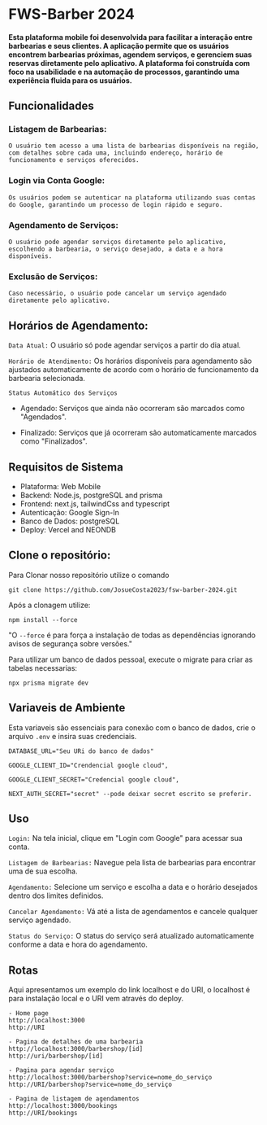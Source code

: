 # FWS-Barber 2024
#### Esta plataforma mobile foi desenvolvida para facilitar a interação entre barbearias e seus clientes. A aplicação permite que os usuários encontrem barbearias próximas, agendem serviços, e gerenciem suas reservas diretamente pelo aplicativo. A plataforma foi construída com foco na usabilidade e na automação de processos, garantindo uma experiência fluida para os usuários.

## Funcionalidades
### Listagem de Barbearias:
    O usuário tem acesso a uma lista de barbearias disponíveis na região, com detalhes sobre cada uma, incluindo endereço, horário de funcionamento e serviços oferecidos.

### Login via Conta Google: 
    Os usuários podem se autenticar na plataforma utilizando suas contas do Google, garantindo um processo de login rápido e seguro.

### Agendamento de Serviços: 
    O usuário pode agendar serviços diretamente pelo aplicativo, escolhendo a barbearia, o serviço desejado, a data e a hora disponíveis.

### Exclusão de Serviços: 
    Caso necessário, o usuário pode cancelar um serviço agendado diretamente pelo aplicativo.

## Horários de Agendamento:

`Data Atual:` O usuário só pode agendar serviços a partir do dia atual.

`Horário de Atendimento:` Os horários disponíveis para agendamento são ajustados automaticamente de acordo com o horário de funcionamento da barbearia selecionada.

`Status Automático dos Serviços` 
 - Agendado: Serviços que ainda não ocorreram são marcados como "Agendados".

 - Finalizado: Serviços que já ocorreram são automaticamente marcados como "Finalizados".


## Requisitos de Sistema
- Plataforma: Web Mobile
- Backend: Node.js, postgreSQL and prisma
- Frontend: next.js, tailwindCss and typescript
- Autenticação: Google Sign-In
- Banco de Dados: postgreSQL
- Deploy: Vercel and NEONDB

## Clone o repositório:
Para Clonar nosso repositório utilize o comando 

    git clone https://github.com/JosueCosta2023/fsw-barber-2024.git


Após a clonagem utilize:

    npm install --force

"O `--force` é para força a instalação de todas as dependências ignorando avisos de segurança sobre versões."

Para utilizar um banco de dados pessoal, execute o migrate para criar as tabelas necessarias:
    
    npx prisma migrate dev

## Variaveis de Ambiente
Esta variaveis são essenciais para conexão com o banco de dados, crie o arquivo `.env` e insira suas credenciais.

    DATABASE_URL="Seu URi do banco de dados"

    GOOGLE_CLIENT_ID="Crendencial google cloud",

    GOOGLE_CLIENT_SECRET="Credencial google cloud",

    NEXT_AUTH_SECRET="secret" --pode deixar secret escrito se preferir.

## Uso
`Login:` Na tela inicial, clique em "Login com Google" para acessar sua conta.

`Listagem de Barbearias:` Navegue pela lista de barbearias para encontrar uma de sua escolha.

`Agendamento:` Selecione um serviço e escolha a data e o horário desejados dentro dos limites definidos.

`Cancelar Agendamento:` Vá até a lista de agendamentos e cancele qualquer serviço agendado.

`Status do Serviço:` O status do serviço será atualizado automaticamente conforme a data e hora do agendamento.

## Rotas
Aqui apresentamos um exemplo do link localhost e do URI, o localhost é para instalação local e o URI vem através do deploy.


    - Home page
    http://localhost:3000
    http://URI

    - Pagina de detalhes de uma barbearia
    http://localhost:3000/barbershop/[id]
    http://uri/barbershop/[id]

    - Pagina para agendar serviço
    http://localhost:3000/barbershop?service=nome_do_serviço
    http://URI/barbershop?service=nome_do_serviço

    - Pagina de listagem de agendamentos
    http://localhost:3000/bookings
    http://URI/bookings







